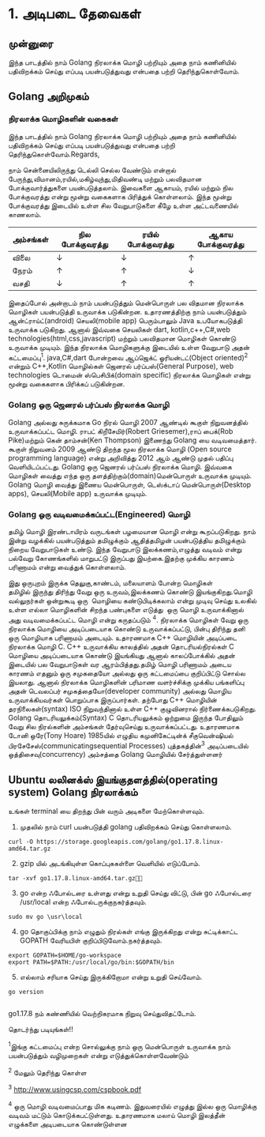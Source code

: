 # 1. அடிபடை தேவைகள்

## முன்னுரை

இந்த பாடத்தில் நாம் Golang நிரலாக்க மொழி பற்றியும் அதை நாம் கணினியில் பதிவிறக்கம்
செய்து எப்படி பயன்படுத்துவது என்பதை பற்றி தெரிந்துகொள்வோம்.

## Golang அறிமுகம்
### நிரலாக்க மொழிகளின் வகைகள் 
இந்த பாடத்தில் நாம் Golang நிரலாக்க மொழி பற்றியும் அதை நாம் கணினியில் பதிவிறக்கம்
செய்து எப்படி பயன்படுத்துவது என்பதை பற்றி தெரிந்துகொள்வோம்.Regards,

நாம் சென்னையிலிருந்து டெல்லி செல்ல வேண்டும் என்றால் பேருந்து,விமானம்,ரயில்,மகிழ்வுந்து,மிதிவண்டி
மற்றும் பலவிதமான போக்குவார்த்துகளை பயன்படுத்தலாம்.  இவைகளை ஆகாயம்,
ரயில் மற்றும் நில போக்குவரத்து என்று மூன்று வகைகளாக பிரித்துக் கொள்ளலாம்.
இந்த மூன்று போக்குவரத்து இடையில் உள்ள சில வேறுபாடுகளை கீழே உள்ள அட்டவணையில் காணலாம்.

|அம்சங்கள் |நில போக்குவரத்து|ரயில் போக்குவரத்து|ஆகாய போக்குவரத்து|
|-----|--------|-----|----|
|விலை |   ↓  |  ↓  | ↑|
|நேரம் |  ↑  |   ↑  |↓|
|வசதி|↓  |    ↑ |↑|

இதைப்போல் அன்றாடம் நாம் பயன்படுத்தும் மென்பொருள் பல விதமான நிரலாக்க மொழிகள் பயன்படுத்தி 
உருவாக்க படுகின்றன. உதாரணத்திற்கு நாம் பயன்படுத்தும் ஆன்ட்ராய்ட்(android) செயலி(mobile app)
பெரும்பாலும் Java உபயோகபடுத்தி உருவாக்க படுகிறது. ஆனால் இவ்வகை செயலிகள் 
dart, kotlin,c++,C#,web technologies(html,css,javascript) மற்றும் பலவிதமான மொழிகள் கொண்டு உருவாக்க முடியும். 
இந்த நிரலாக்க மொழிகளுக்கு இடையில் உள்ள வேறுபாடு அதன் கட்டமைப்பு<sup>1</sup>. java,C#,dart போன்றவை 
ஆப்ஜெக்ட் ஓரியன்டட்(Object oriented)<sup>2</sup> என்றும் C++,Kotlin மொழில்கள் 
ஜெனரல் பர்ப்பஸ்(General Purpose), web technologies டொமைன் ஸ்பெசிபிக்(domain specific) 
நிரலாக்க மொழிகள் என்று மூன்று வகைகளாக  பிரிக்கப் படுகின்றன.

### Golang ஒரு ஜெனரல் பர்ப்பஸ் நிரலாக்க மொழி 
Golang அல்லது சுருக்கமாக Go நிரல் மொழி 2007 ஆண்டில் கூகுள் நிறுவனத்தில் உருவாக்கப்பட்ட மொழி. 
ராபட் கிறீசேமிர்(Robert Griesemer),ராப் பைக்(Rob Pike)மற்றும் கென் தாம்சன்(Ken Thompson) 
இணைந்து Golang யை வடிவமைத்தார். கூகுள் நிறுவனம் 2009 ஆண்டு திறந்த மூல நிரலாக்க மொழி (Open source programming language) 
என்று அறிவித்து 2012 ஆம் ஆண்டு முதல் பதிப்பு வெளியிடப்பட்டது. Golang ஒரு ஜெனரல் பர்ப்பஸ் நிரலாக்க மொழி. 
இவ்வகை மொழிகள் வைத்து எந்த ஒரு தளத்திற்கும்(domain)மென்பொருள் உருவாக்க முடியும். Golang மொழி வைத்து 
இணைய மென்பொருள், டெஸ்க்டாப் மென்பொருள்(Desktop apps), செயலி(Mobile app) உருவாக்க முடியும்.  

### Golang ஒரு வடிவமைக்கப்பட்ட(Engineered) மொழி 
தமிழ் மொழி இரண்டாயிரம் வருடங்கள் பழமையான மொழி என்று கூறப்படுகிறது. நாம் இன்று வழக்கில் பயன்படுத்தும் 
தமிழுக்கும் ஆதித்தமிழன் பயன்படுத்திய தமிழுக்கும் நிறைய வேறுபாடுகள் உண்டு. இந்த வேறுபாடு இலக்கணம்,எழுத்து வடிவம் என்று பல்வேறு 
கோணங்களில் மாறுபட்டு இருப்பது இயற்கை.இதற்கு முக்கிய காரணம் பரிணாமம் என்று வைத்துக் கொள்ளலாம்.

இது ஒருபுறம் இருக்க தெலுகு,காண்டம், மலையாளம் போன்ற மொழிகள் தமிழில் இருந்து திரிந்து வேறு ஒரு உருவம்,இலக்கணம் 
கொண்டு இயங்குகிறது.மொழி வல்லுநர்கள் ஒன்றுகூடி ஒரு  மொழியை கண்டுபிடிக்கலாம் என்று முடிவு செய்து 
உலகில் உள்ள எல்லா மொழிகளின் சிறந்த பண்புகளை எடுத்து  ஒரு மொழி உருவாக்கினால் அது வடிவமைக்கப்பட்ட 
மொழி என்று கருதப்படும் <sup>4</sup>. நிரலாக்க மொழிகள் வேறு ஒரு நிரலாக்க மொழியை அடிப்படையாக கொண்டு உருவாக்கப்பட்டு, 
பின்பு திரிந்து தனி ஒரு மொழியாக பரிணாமம் அடையும். உதாரணமாக C++ மொழியின் அடிப்படை 
நிரலாக்க மொழி C. C++ உருவாக்கிய காலத்தில் அதன் தொடரியல்நிரல்கள் C மொழியை அடிப்படையாக கொண்டு இயங்கியது ஆனால் காலப்போக்கில் 
அதன் இடையில் பல வேறுபாடுகள் வர ஆரம்பித்தது.தமிழ் மொழி பரிணாமம் அடைய காரணம் எதனும் ஒரு சமுகதையோ அல்லது ஒரு கட்டமைப்பை குறிப்பிட்டு சொல்ல இயலாது. 
ஆனால் நிரலாக்க மொழிகளின் பரிமாண வளர்ச்சிக்கு முக்கிய பங்களிப்பு அதன் டெவலப்பர் சமுகத்தையோ(developer community) அல்லது மொழிய 
உருவாக்கியவர்கள் பொறுப்பாக இருப்பார்கள். தற்போது C++ மொழியின் தரநிலைகள்(syntax) ISO நிறுவந்தினால் உள்ள C++ குழுவினரால் நிர்ணைக்கபடுகிறது. 
Golang தொடரியலுக்கம்(Syntax) C தொடரியலுக்கம் ஒற்றுமை இருந்த போதிலும் வேறு சில நிரல்களின் அம்சங்கள் தேர்வுசெய்து உருவாக்கப்பட்டது. 
உதாரணமாக டோனி ஒரே(Tony Hoare) 1985யில் எழுதிய கமுனிகேட்டின்க் சீகுவென்ஷியல் பிரசேசேஸ்(communicatingsequential Processes) 
புத்தகத்தின்<sup>3</sup> அடிப்படையில் ஒத்திசைவு(concurrency) அம்சத்தை Golang மொழியில் சேர்த்துள்ளனர்

## Ubuntu லலினக்ஸ் இயங்குதளத்தில்(operating system) Golang நிரலாக்கம் 

உங்கள் terminal​ ​யை திறந்து பின் வரும் அடிகளை மேற்கொள்ளவும்.

1. முதலில் நாம் curl பயன்படுத்தி golang பதிவிறக்கம் செய்து கொள்ளலாம். 

```
curl -O https://storage.googleapis.com/golang/go1.17.8.linux-amd64.tar.gz
```

2. gzip யில் அடங்கியுள்ள கொப்புககள்ளை வெளியில் எடுப்போம். 

  ``` 
  tar -xvf go1.17.8.linux-amd64.tar.gz
  ```

3. go என்ற ஃபோல்டரை உள்ளது என்று உறுதி செய்து விட்டு, பின் go ஃபோல்டரை /usr/local என்ற ஃபோல்டருக்குநகர்த்தவும்.

```
sudo mv go \usr\local
```

4. go தொகுப்பிக்கு நாம் எழுதும் நிரல்கள் எங்கு இருக்கிறது என்று சுட்டிக்காட்ட GOPATH வேரியபிள் குறிப்பிடுவோம்.நகர்த்தவும்.

```  
export GOPATH=$HOME/go-workspace
export PATH=$PATH:/usr/local/go/bin:$GOPATH/bin
```
5. எல்லாம் சரியாக செய்து இருக்கிறோமா என்று உறுதி செய்வோம்.
```
go version
  
```

go1.17.8 நம் கண்ணியில் வெற்றிகரமாக நிறுவு செய்துவிதட்டோம்.


தொடர்ந்து படியுங்கள்!!


<sup>1</sup>இங்கு கட்டமைப்பு என்ற சொல்லுக்கு நாம் ஒரு மென்பொருள் உருவாக்க நாம் பயன்படுத்தும் வழிமுறைகள் என்று எடுத்துக்கொள்ளவேண்டும்  

<sup>2</sup> மேலும் தெரிந்து கொள்ள 

<sup>3</sup> http://www.usingcsp.com/cspbook.pdf

<sup>4</sup> ஒரு மொழி வடிவமைப்பாது மிக கடிணம். இதுவரையில் எழுத்து இல்ல ஒரு மொழிக்கு வடிவம் மட்டும் 
கொடுக்கபட்டுள்ளது. உதாரணமாக மலாய் மொழி இலத்தீன் எழுக்களை அடிபடையாக கொண்டுள்ளன